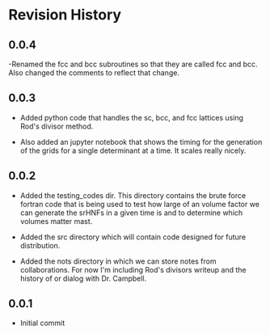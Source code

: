 # Revision History

## 0.0.4

-Renamed the fcc and bcc subroutines so that they are called fcc and
 bcc. Also changed the comments to reflect that change.

## 0.0.3

- Added python code that handles the sc, bcc, and fcc lattices using
  Rod's divisor method.

- Also added an jupyter notebook that shows the timing for the
  generation of the grids for a single determinant at a time. It
  scales really nicely.

## 0.0.2

- Added the testing_codes dir. This directory contains the brute force
  fortran code that is being used to test how large of an volume
  factor we can generate the srHNFs in a given time is and to
  determine which volumes matter mast.

- Added the src directory which will contain code designed for future
  distribution.

- Added the nots directory in which we can store notes from
  collaborations. For now I'm including Rod's divisors writeup and the
  history of or dialog with Dr. Campbell.


## 0.0.1
- Initial commit